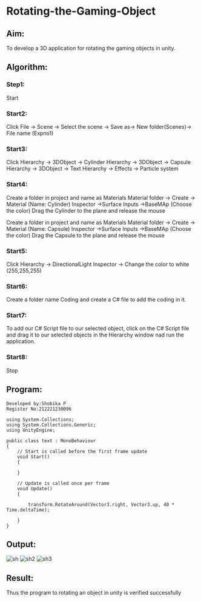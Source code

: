 # Rotating-the-Gaming-Object

## Aim:
To develop a 3D application for rotating the gaming objects in unity.
## Algorithm:
### Step1:
Start
### Start2:
Click File -> Scene -> Select the scene -> Save as-> New folder(Scenes)-> File name (Expno1)
### Start3:
Click Hierarchy -> 3DObject -> Cylinder
Hierarchy -> 3DObject -> Capsule
Hierarchy -> 3DObject -> Text
Hierarchy -> Effects -> Particle system
### Start4:
Create a folder in project and name as Materials
Material folder -> Create -> Material (Name: Cylinder)
Inspector ->Surface Inputs ->BaseMAp (Choose the color)
Drag the Cylinder to the plane and release the mouse

Create a folder in project and name as Materials
Material folder -> Create -> Material (Name: Capsule)
Inspector ->Surface Inputs ->BaseMAp (Choose the color)
Drag the Capsule to the plane and release the mouse

### Start5:
Click Hierarchy -> DirectionalLight
Inspector -> Change the color to white (255,255,255)

### Start6:
Create a folder name Coding and create a C# file to add the coding in it.

### Start7:
To add our C# Script file to our selected object, click on the C# Script file and drag it to our selected objects in the Hierarchy window nad run the application.

### Start8:
Stop

## Program:
```
Developed by:Shobika P
Register No:212221230096

using System.Collections;
using System.Collections.Generic;
using UnityEngine;

public class text : MonoBehaviour
{
    // Start is called before the first frame update
    void Start()
    {
        
    }

    // Update is called once per frame
    void Update()
    {

        transform.RotateAround(Vector3.right, Vector3.up, 40 * Time.deltaTime);

    }
}
```
## Output:
![sh ](https://github.com/Shobika187/Rotating-the-Gaming-Object/assets/94508142/42c10261-f3f1-4203-a351-e1fc36e3b385)
![sh2](https://github.com/Shobika187/Rotating-the-Gaming-Object/assets/94508142/606ea277-5a4a-4106-af1e-e168669e7e6a)
![sh3](https://github.com/Shobika187/Rotating-the-Gaming-Object/assets/94508142/c6f0e177-94c2-4b1d-8756-8e02989039c4)

## Result:
Thus the program to rotating an object in unity is verified successfully
